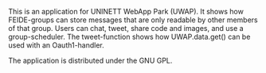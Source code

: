 This is an application for UNINETT WebApp Park (UWAP). It shows how FEIDE-groups can store messages that are only readable by other members of that group. Users can chat, tweet, share code and images, and use a group-scheduler. The tweet-function shows how UWAP.data.get() can be used with an Oauth1-handler.


The application is distributed under the GNU GPL.